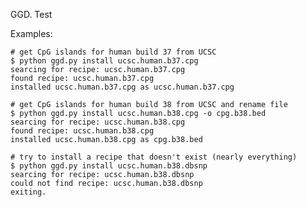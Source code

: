 GGD. Test

Examples:

	# get CpG islands for human build 37 from UCSC 
	$ python ggd.py install ucsc.human.b37.cpg
	searcing for recipe: ucsc.human.b37.cpg
	found recipe: ucsc.human.b37.cpg
	installed ucsc.human.b37.cpg as ucsc.human.b37.cpg

	# get CpG islands for human build 38 from UCSC and rename file
	$ python ggd.py install ucsc.human.b38.cpg -o cpg.b38.bed
	searcing for recipe: ucsc.human.b38.cpg
	found recipe: ucsc.human.b38.cpg
	installed ucsc.human.b38.cpg as cpg.b38.bed

	# try to install a recipe that doesn't exist (nearly everything)
	$ python ggd.py install ucsc.human.b38.dbsnp
	searcing for recipe: ucsc.human.b38.dbsnp
	could not find recipe: ucsc.human.b38.dbsnp
	exiting.
